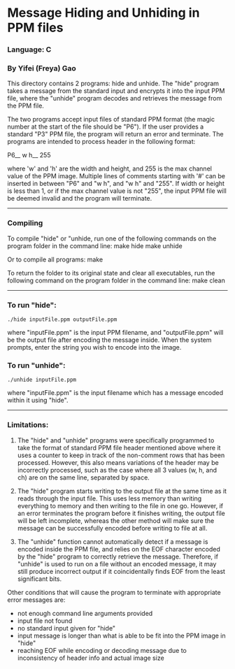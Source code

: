 # Message Hiding and Unhiding in PPM files
### Language: C
### By Yifei (Freya) Gao


This directory contains 2 programs: hide and unhide. The "hide" program takes a message from the standard input and encrypts it into the input PPM file, where the "unhide" program decodes and retrieves the message from the PPM file.


The two programs accept input files of standard PPM format (the magic number at the start of the file should be "P6"). If the user provides a standard "P3" PPM file, the program will return an error and terminate.
The programs are intended to process header in the following format:

P6__
w h__
255

where 'w' and 'h' are the width and height, and 255 is the max channel value of the PPM image. Multiple lines of comments starting with '#' can be inserted in between "P6" and "w h", and "w h" and "255". If width or height is less than 1, or if the max channel value is not "255", the input PPM file will be deemed invalid and the program will terminate.

- - - - -
### Compiling

To compile "hide" or "unhide, run one of the following commands on the program folder in the command line:
	make hide
	make unhide

Or to compile all programs:
	make

To return the folder to its original state and clear all executables, run the following command on the program folder in the command line:
	make clean

- - - - -

### To run "hide":
	./hide inputFile.ppm outputFile.ppm
where "inputFile.ppm" is the input PPM filename, and "outputFile.ppm" will be the output file after encoding the message inside. When the system prompts, enter the string you wish to encode into the image.


### To run "unhide":
	./unhide inputFile.ppm
where "inputFile.ppm" is the input filename which has a message encoded within it using "hide".

- - - - -

### Limitations:
1. The "hide" and "unhide" programs were specifically programmed to take the format of standard PPM file header mentioned above where it uses a counter to keep in track of the non-comment rows that has been processed. However, this also means variations of the header may be incorrectly processed, such as the case where all 3 values (w, h, and ch) are on the same line, separated by space.

2. The "hide" program starts writing to the output file at the same time as it reads through the input file. This uses less memory than writing everything to memory and then writing to the file in one go. However, if an error terminates the program before it finishes writing, the output file will be left incomplete, whereas the other method will make sure the message can be successfully encoded before writing to file at all.

3. The "unhide" function cannot automatically detect if a message is encoded inside the PPM file, and relies on the EOF character encoded by the "hide" program to correctly retrieve the message. Therefore, if "unhide" is used to run on a file without an encoded message, it may still produce incorrect output if it coincidentally finds EOF from the least significant bits.

Other conditions that will cause the program to terminate with appropriate error messages are:
- not enough command line arguments provided
- input file not found
- no standard input given for "hide"
- input message is longer than what is able to be fit into the PPM image in "hide"
- reaching EOF while encoding or decoding message due to inconsistency of header info and actual image size